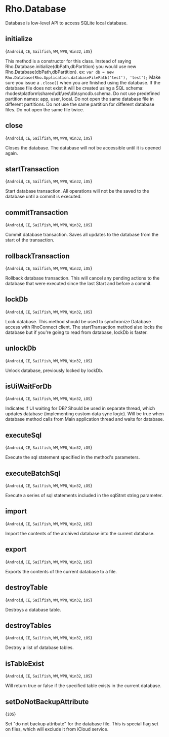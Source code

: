 # Rho.DatabaseDatabase is low-level API to access SQLite local database.## initialize{`Android`, `CE`, `Sailfish`, `WM`, `WP8`, `Win32`, `iOS`}This method is a constructor for this class. Instead of saying Rho.Database.initialize(dbPath,dbPartition) you would use new Rho.Database(dbPath,dbPartition). ex: `var db = new Rho.Database(Rho.Application.databaseFilePath('test'), 'test');` Make sure you issue a `.close()` when you are finished using the database. If the database file does not exist it will be created using a SQL schema: rhodes\platform\shared\db\res\db\syncdb.schema. Do not use predefined partition names: app, user, local. Do not open the same database file in different partitions. Do not use the same partition for different database files. Do not open the same file twice.## close{`Android`, `CE`, `Sailfish`, `WM`, `WP8`, `Win32`, `iOS`}Closes the database. The database will not be accessible until it is opened again.## startTransaction{`Android`, `CE`, `Sailfish`, `WM`, `WP8`, `Win32`, `iOS`}Start database transaction. All operations will not be the saved to the database until a commit is executed.## commitTransaction{`Android`, `CE`, `Sailfish`, `WM`, `WP8`, `Win32`, `iOS`}Commit database transaction. Saves all updates to the database from the start of the transaction.## rollbackTransaction{`Android`, `CE`, `Sailfish`, `WM`, `WP8`, `Win32`, `iOS`}Rollback database transaction. This will cancel any pending actions to the database that were executed since the last Start and before a commit.## lockDb{`Android`, `CE`, `Sailfish`, `WM`, `WP8`, `Win32`, `iOS`}Lock database. This method should be used to synchronize Database access with RhoConnect client. The startTransaction method also locks the database but if you're going to read from database, lockDb is faster.## unlockDb{`Android`, `CE`, `Sailfish`, `WM`, `WP8`, `Win32`, `iOS`}Unlock database, previously locked by lockDb.## isUiWaitForDb{`Android`, `CE`, `Sailfish`, `WM`, `WP8`, `Win32`, `iOS`}Indicates if UI waiting for DB? Should be used in separate thread, which updates database (implementing custom data sync logic). Will be true when database method calls from Main application thread and waits for database.## executeSql{`Android`, `CE`, `Sailfish`, `WM`, `WP8`, `Win32`, `iOS`}Execute the sql statement specified in the method's parameters.## executeBatchSql{`Android`, `CE`, `Sailfish`, `WM`, `WP8`, `Win32`, `iOS`}Execute a series of sql statements included in the sqlStmt string parameter.## import{`Android`, `CE`, `Sailfish`, `WM`, `WP8`, `Win32`, `iOS`}Import the contents of the archived database into the current database.## export{`Android`, `CE`, `Sailfish`, `WM`, `WP8`, `Win32`, `iOS`}Exports the contents of the current database to a file.## destroyTable{`Android`, `CE`, `Sailfish`, `WM`, `WP8`, `Win32`, `iOS`}Destroys a database table.## destroyTables{`Android`, `CE`, `Sailfish`, `WM`, `WP8`, `Win32`, `iOS`}Destroy a list of database tables.## isTableExist{`Android`, `CE`, `Sailfish`, `WM`, `WP8`, `Win32`, `iOS`}Will return true or false if the specified table exists in the current database.## setDoNotBackupAttribute{`iOS`}Set "do not backup attribute" for the database file. This is special flag set on files, which will exclude it from iCloud service.